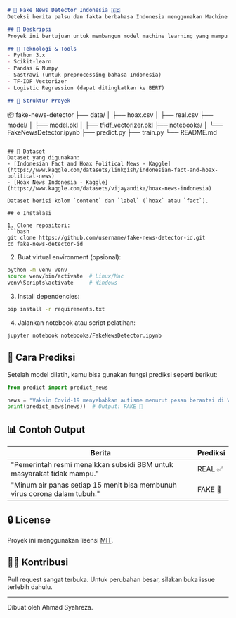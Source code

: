 ```markdown
# 📰 Fake News Detector Indonesia 🇮🇩
Deteksi berita palsu dan fakta berbahasa Indonesia menggunakan Machine Learning.

## 📌 Deskripsi
Proyek ini bertujuan untuk membangun model machine learning yang mampu mengklasifikasikan apakah suatu berita merupakan fakta atau hoaks. Model dilatih menggunakan dataset berita Indonesia yang mencakup berita dari media terpercaya serta berita palsu/hoaks dari sumber seperti TurnBackHoax.

## 🧠 Teknologi & Tools
- Python 3.x
- Scikit-learn
- Pandas & Numpy
- Sastrawi (untuk preprocessing bahasa Indonesia)
- TF-IDF Vectorizer
- Logistic Regression (dapat ditingkatkan ke BERT)

## 📁 Struktur Proyek
```

📦 fake-news-detector
├── data/
│   ├── hoax.csv
│   ├── real.csv
├── model/
│   ├── model.pkl
│   ├── tfidf\_vectorizer.pkl
├── notebooks/
│   └── FakeNewsDetector.ipynb
├── predict.py
├── train.py
└── README.md

````

## 📝 Dataset
Dataset yang digunakan:
- [Indonesian Fact and Hoax Political News - Kaggle](https://www.kaggle.com/datasets/linkgish/indonesian-fact-and-hoax-political-news)
- [Hoax News Indonesia - Kaggle](https://www.kaggle.com/datasets/vijayandika/hoax-news-indonesia)

Dataset berisi kolom `content` dan `label` (`hoax` atau `fact`).

## ⚙️ Instalasi

1. Clone repositori:
```bash
git clone https://github.com/username/fake-news-detector-id.git
cd fake-news-detector-id
````

2. Buat virtual environment (opsional):

```bash
python -m venv venv
source venv/bin/activate  # Linux/Mac
venv\Scripts\activate     # Windows
```

3. Install dependencies:

```bash
pip install -r requirements.txt
```

4. Jalankan notebook atau script pelatihan:

```bash
jupyter notebook notebooks/FakeNewsDetector.ipynb
```

## 🚀 Cara Prediksi

Setelah model dilatih, kamu bisa gunakan fungsi prediksi seperti berikut:

```python
from predict import predict_news

news = "Vaksin Covid-19 menyebabkan autisme menurut pesan berantai di WhatsApp."
print(predict_news(news))  # Output: FAKE 🚫
```

## 📊 Contoh Output

| Berita                                                                    | Prediksi |
| ------------------------------------------------------------------------- | -------- |
| "Pemerintah resmi menaikkan subsidi BBM untuk masyarakat tidak mampu."    | REAL ✅   |
| "Minum air panas setiap 15 menit bisa membunuh virus corona dalam tubuh." | FAKE 🚫  |

## 🔒 License

Proyek ini menggunakan lisensi [MIT](LICENSE).

## 🙋‍♂️ Kontribusi

Pull request sangat terbuka. Untuk perubahan besar, silakan buka issue terlebih dahulu.

---

Dibuat oleh Ahmad Syahreza.

```


